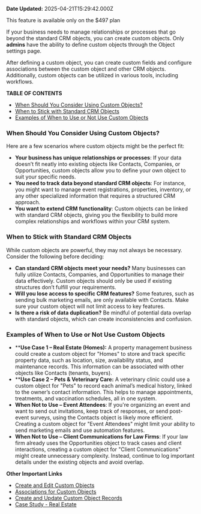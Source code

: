 **Date Updated:** 2025-04-21T15:29:42.000Z

This feature is available only on the $497 plan

  
If your business needs to manage relationships or processes that go beyond the standard CRM objects, you can create custom objects. Only **admins** have the ability to define custom objects through the Object settings page.

After defining a custom object, you can create custom fields and configure associations between the custom object and other CRM objects. Additionally, custom objects can be utilized in various tools, including workflows.

  
**TABLE OF CONTENTS**

* [When Should You Consider Using Custom Objects?](#When-Should-You-Consider-Using-Custom-Objects?)
* [When to Stick with Standard CRM Objects](#When-to-Stick-with-Standard-CRM-Objects)
* [Examples of When to Use or Not Use Custom Objects](#Examples-of-When-to-Use-or-Not-Use-Custom-Objects)

  
### When Should You Consider Using Custom Objects?

Here are a few scenarios where custom objects might be the perfect fit:

* **Your business has unique relationships or processes**: If your data doesn’t fit neatly into existing objects like Contacts, Companies, or Opportunities, custom objects allow you to define your own object to suit your specific needs.
* **You need to track data beyond standard CRM objects**: For instance, you might want to manage event registrations, properties, inventory, or any other specialized information that requires a structured CRM approach.
* **You want to extend CRM functionality**: Custom objects can be linked with standard CRM objects, giving you the flexibility to build more complex relationships and workflows within your CRM system.

### When to Stick with Standard CRM Objects

While custom objects are powerful, they may not always be necessary. Consider the following before deciding:

* **Can standard CRM objects meet your needs?** Many businesses can fully utilize Contacts, Companies, and Opportunities to manage their data effectively. Custom objects should only be used if existing structures don’t fulfill your requirements.
* **Will you lose access to specific CRM features?** Some features, such as sending bulk marketing emails, are only available with Contacts. Make sure your custom object will not limit access to key features.
* **Is there a risk of data duplication?** Be mindful of potential data overlap with standard objects, which can create inconsistencies and confusion.

### Examples of When to Use or Not Use Custom Objects

* ****Use Case 1 – Real Estate (Homes):** A property management business could create a custom object for "Homes" to store and track specific property data, such as location, size, availability status, and maintenance records. This information can be associated with other objects like Contacts (tenants, buyers).
* ****Use Case 2 – Pets & Veterinary Care:** A veterinary clinic could use a custom object for "Pets" to record each animal’s medical history, linked to the owner’s contact information. This helps to manage appointments, treatments, and vaccination schedules, all in one system.
* **When Not to Use – Event Attendees**: If you're organizing an event and want to send out invitations, keep track of responses, or send post-event surveys, using the Contacts object is likely more efficient. Creating a custom object for "Event Attendees" might limit your ability to send marketing emails and use automation features.
* **When Not to Use – Client Communications for Law Firms**: If your law firm already uses the Opportunities object to track cases and client interactions, creating a custom object for "Client Communications" might create unnecessary complexity. Instead, continue to log important details under the existing objects and avoid overlap.

  
**Other Important Links**

  
* [](https://help.gohighlevel.com/a/solutions/articles/155000003063?portalId=48000045315)[Create and Edit Custom Objects](https://help.gohighlevel.com/en/support/solutions/articles/155000003897-creating-and-editing-custom-objects)
* [](https://help.gohighlevel.com/a/solutions/articles/155000003063?portalId=48000045315)[Associations for Custom Objects ](https://help.gohighlevel.com/en/support/solutions/articles/155000004033-associations-for-custom-objects)
* [Create and Update Custom Object Records](https://help.gohighlevel.com/en/support/solutions/articles/155000004023-creating-and-updating-custom-object-records)
* [Case Study - Real Estate](https://help.gohighlevel.com/en/support/solutions/articles/155000004176-custom-object-case-study-real-estate)